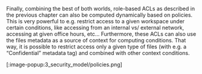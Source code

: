 
Finally, combining the best of both worlds, role-based ACLs as described in the previous chapter can also be computed dynamically based on policies. This is very powerful to e.g. restrict access to a given workspace under certain conditions, like accessing from an internal vs/ external network, accessing at given office hours, etc…
Furthermore, these ACLs can also use the files metadata as a source of context for computing conditions. That way, it is possible to restrict access only a given type of files (with e.g. a “Confidential” metadata tag) and combined with other context conditions.

[:image-popup:3_security_model/policies.png]
